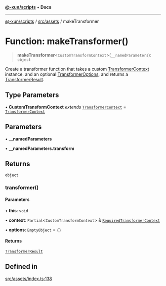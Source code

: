 [**@-xun/scripts**](../../../README.md) • **Docs**

***

[@-xun/scripts](../../../README.md) / [src/assets](../README.md) / makeTransformer

# Function: makeTransformer()

> **makeTransformer**\<`CustomTransformContext`\>(`__namedParameters`): `object`

Create a transformer function that takes a custom [TransformerContext](../type-aliases/TransformerContext.md)
instance, and an optional [TransformerOptions](../type-aliases/TransformerOptions.md), and returns a
[TransformerResult](../type-aliases/TransformerResult.md).

## Type Parameters

• **CustomTransformContext** *extends* [`TransformerContext`](../type-aliases/TransformerContext.md) = [`TransformerContext`](../type-aliases/TransformerContext.md)

## Parameters

• **\_\_namedParameters**

• **\_\_namedParameters.transform**

## Returns

`object`

### transformer()

#### Parameters

• **this**: `void`

• **context**: `Partial`\<`CustomTransformContext`\> & [`RequiredTransformerContext`](../type-aliases/RequiredTransformerContext.md)

• **options**: `EmptyObject` = `{}`

#### Returns

[`TransformerResult`](../type-aliases/TransformerResult.md)

## Defined in

[src/assets/index.ts:138](https://github.com/Xunnamius/xscripts/blob/57333eb95500d47b37fb5be30901f27ce55d7211/src/assets/index.ts#L138)
